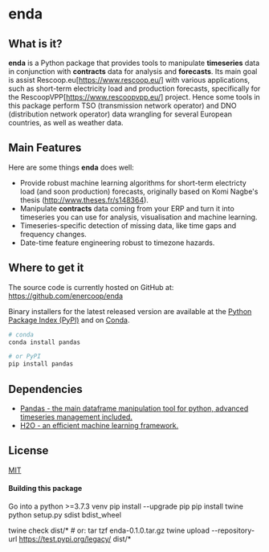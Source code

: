 # enda


## What is it?

**enda** is a Python package that provides tools to manipulate **timeseries** data in conjunction 
with **contracts** data for analysis and **forecasts**. Its main goal is assist Rescoop.eu[https://www.rescoop.eu/] with various applications, such as short-term electricity load and production forecasts, specifically for the RescoopVPP[https://www.rescoopvpp.eu/] project. Hence some tools in this package perform TSO (transmission network operator) and DNO (distribution network operator) data wrangling for several European countries, as well as weather data. 

## Main Features
Here are some things **enda** does well:

  - Provide robust machine learning algorithms for short-term electricty load (and soon production) forecasts, originally based on Komi Nagbe's thesis (http://www.theses.fr/s148364).
  - Manipulate **contracts** data coming from your ERP and turn it into timeseries you can use for analysis, visualisation and machine learning.  
  - Timeseries-specific detection of missing data, like time gaps and frequency changes.
  - Date-time feature engineering robust to timezone hazards.  


## Where to get it
The source code is currently hosted on GitHub at:
https://github.com/enercoop/enda

Binary installers for the latest released version are available at the [Python
Package Index (PyPI)](https://pypi.org/project/enda) and on [Conda](https://docs.conda.io/en/latest/).

```sh
# conda
conda install pandas
```

```sh
# or PyPI
pip install pandas
```

## Dependencies
- [Pandas - the main dataframe manipulation tool for python, advanced timeseries management included.](https://pandas.pydata.org/)
- [H2O - an efficient machine learning framework.](https://docs.h2o.ai/)

## License
[MIT](LICENSE)


#### Building this package

Go into a python >=3.7.3 venv
pip install --upgrade pip
pip install twine
python setup.py sdist bdist_wheel
 
twine check dist/*     # or:  tar tzf enda-0.1.0.tar.gz
twine upload --repository-url https://test.pypi.org/legacy/ dist/*




